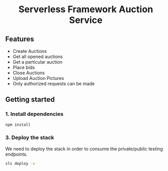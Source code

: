 <h1 align="center">Serverless Framework Auction Service</h1>

## Features

- Create Auctions
- Get all opened auctions
- Get a particular auction
- Place bids
- Close Auctions
- Upload Auction Pictures
- Only authorized requests can be made

## Getting started

### 1. Install dependencies

```sh
npm install
```

### 3. Deploy the stack

We need to deploy the stack in order to consume the private/public testing endpoints.

```sh
sls deploy -v
```
